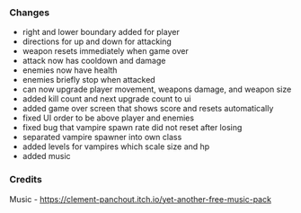 ### Changes

 - right and lower boundary added for player
 - directions for up and down for attacking
 - weapon resets immediately when game over
 - attack now has cooldown and damage
 - enemies now have health
 - enemies briefly stop when attacked
 - can now upgrade player movement, weapons damage, and weapon size
 - added kill count and next upgrade count to ui
 - added game over screen that shows score and resets automatically
 - fixed UI order to be above player and enemies
 - fixed bug that vampire spawn rate did not reset after losing
 - separated vampire spawner into own class
 - added levels for vampires which scale size and hp
 - added music

### Credits

Music - https://clement-panchout.itch.io/yet-another-free-music-pack